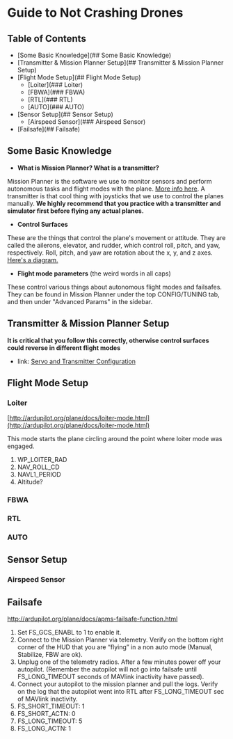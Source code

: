 # Guide to Not Crashing Drones
## Table of Contents
- [Some Basic Knowledge](## Some Basic Knowledge)
- [Transmitter & Mission Planner Setup](## Transmitter & Mission Planner Setup)
- [Flight Mode Setup](## Flight Mode Setup)
  - [Loiter](### Loiter)
  - [FBWA](### FBWA)
  - [RTL](### RTL)
  - [AUTO](### AUTO)
- [Sensor Setup](## Sensor Setup)
  - [Airspeed Sensor](### Airspeed Sensor)
- [Failsafe](## Failsafe)

## Some Basic Knowledge
- **What is Mission Planner? What is a transmitter?**

 Mission Planner is the software we use to monitor sensors and perform autonomous tasks and flight modes with the plane. [More info here](http://ardupilot.org/planner/docs/mission-planner-overview.html). A transmitter is that cool thing with joysticks that we use to control the planes manually. **We highly recommend that you practice with a transmitter and simulator first before flying any actual planes.**
- **Control Surfaces**

 These are the things that control the plane's movement or attitude. They are called the ailerons, elevator, and rudder, which control roll, pitch, and yaw, respectively. Roll, pitch, and yaw are rotation about the x, y, and z axes. [Here's a diagram.](https://upload.wikimedia.org/wikipedia/commons/thumb/c/c1/Yaw_Axis_Corrected.svg/2000px-Yaw_Axis_Corrected.svg.png)
- **Flight mode parameters** (the weird words in all caps) 

 These control various things about autonomous flight modes and failsafes. They can be found in Mission Planner under the top CONFIG/TUNING tab, and then under "Advanced Params" in the sidebar.

## Transmitter & Mission Planner Setup
**It is critical that you follow this correctly, otherwise control surfaces could reverse in different flight modes**

- link: [Servo and Transmitter Configuration](http://ardupilot.org/plane/docs/reversing-servos-and-setting-normalelevon-mode.html)

## Flight Mode Setup
### Loiter
[http://ardupilot.org/plane/docs/loiter-mode.html](http://ardupilot.org/plane/docs/loiter-mode.html)

This mode starts the plane circling around the point where loiter mode was engaged.

1. WP_LOITER_RAD
2. NAV_ROLL_CD
3. NAVL1_PERIOD
4. Altitude?

### FBWA
### RTL
### AUTO

## Sensor Setup
### Airspeed Sensor

## Failsafe
http://ardupilot.org/plane/docs/apms-failsafe-function.html

1. Set FS_GCS_ENABL to 1 to enable it.
2. Connect to the Mission Planner via telemetry. Verify on the bottom right corner of the HUD that you are “flying” in a non auto mode (Manual, Stabilize, FBW are ok).
3. Unplug one of the telemetry radios. After a few minutes power off your autopilot. (Remember the autopilot will not go into failsafe until FS_LONG_TIMEOUT seconds of MAVlink inactivity have passed).
4. Connect your autopilot to the mission planner and pull the logs. Verify on the log that the autopilot went into RTL after FS_LONG_TIMEOUT sec of MAVlink inactivity.
5. FS_SHORT_TIMEOUT: 1
6. FS_SHORT_ACTN: 0
7. FS_LONG_TIMEOUT: 5
8. FS_LONG_ACTN: 1
